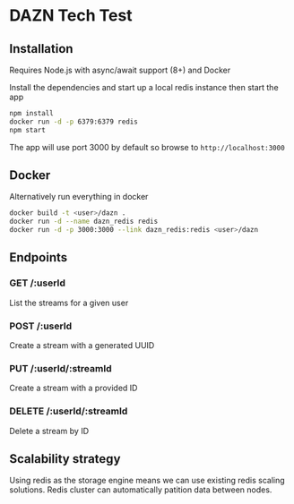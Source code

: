 # DAZN Tech Test

## Installation

Requires Node.js with async/await support (8+) and Docker

Install the dependencies and start up a local redis instance then start the app
```sh
npm install
docker run -d -p 6379:6379 redis
npm start
```

The app will use port 3000 by default so browse to `http://localhost:3000`

## Docker

Alternatively run everything in docker

```sh
docker build -t <user>/dazn .
docker run -d --name dazn_redis redis
docker run -d -p 3000:3000 --link dazn_redis:redis <user>/dazn
```

## Endpoints

### GET /:userId
List the streams for a given user
### POST /:userId
Create a stream with a generated UUID
### PUT /:userId/:streamId
Create a stream with a provided ID
### DELETE /:userId/:streamId
Delete a stream by ID

## Scalability strategy

Using redis as the storage engine means we can use existing redis scaling solutions. Redis cluster can automatically patition data between nodes.
